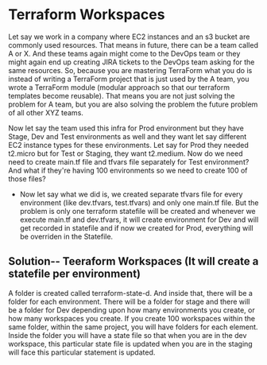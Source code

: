 # Terraform Workspaces

Let say we work in a company where EC2 instances and an s3 bucket are commonly used resources. That means in future, there can be a team called A or X. And these teams again might come to the DevOps team or they might again end up creating JIRA tickets to the DevOps team asking for the same resources. So, because you are mastering TerraForm what you do is instead of writing a TerraForm project that is just used by the A team, you wrote a TerraForm module (modular approach so that our terraform templates become reusable). That means you are not just solving the problem for A team, but you are also solving the problem the future problem of all other XYZ teams.

Now let say the team used this infra for Prod environment but they have Stage, Dev and Test environments as well and they want let say different EC2 instance types for these environments. Let say for Prod they needed t2.micro but for Test or Staging, they want t2.medium. Now do we need need to create main.tf file and tfvars file separately for Test environment? And what if they're having 100 environments so we need to  create 100 of those files? 
- Now let say what we did is, we created separate tfvars file for every environment (like dev.tfvars, test.tfvars) and only one main.tf file. But the problem is only one terraform statefile will be created and whenever we execute main.tf and dev.tfvars, it will create environment for Dev and will get recorded in statefile and if now we created for Prod, everything will be overriden in the Statefile.

## Solution-- Teeraform Workspaces (It will create a statefile per environment) 
A folder is created called terraform-state-d. And inside that, there will be a folder for each environment. There will be a folder for stage and there will be a folder for Dev depending upon how many environments you create, or how many workspaces you create. If you create 100 workspaces within the same folder, within the same project, you will have folders for each element. Inside the folder you will have a state file so that when you are in the dev workspace, this particular state file is updated when you are in the staging will face this particular statement is updated.
